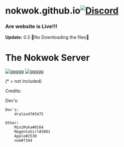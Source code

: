 # nokwok.github.io[![Discord](https://discordapp.com/api/guilds/337749515711021056/widget.png)](https://discord.gg/zfeJ8CS)
### Are website is Live!!!
**Update:** 0.3 🚫No Downloading the files🚫

# The Nokwok Server
![ggggg](https://cdn.discordapp.com/attachments/715739617256669264/715740056500830248/YTC_Banner.png?width=1232&height=665)
![ggggg](https://cdn.discordapp.com/icons/677594854653558834/a_4d967491cfa1cd3440783479d980ebd2.gif?size=1024)





(* = not included)


Credits:

   Dev's:
		

	Dev's:
		dralex47#3475

	Other:
		MiniMuka#9164
		MagentaGirl#3801
		Apple#2530
		nom#7344
